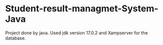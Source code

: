 # Student-result-managmet-System-Java
Project done by java.
Used jdk version 17.0.2 and Xampserver for the database.
